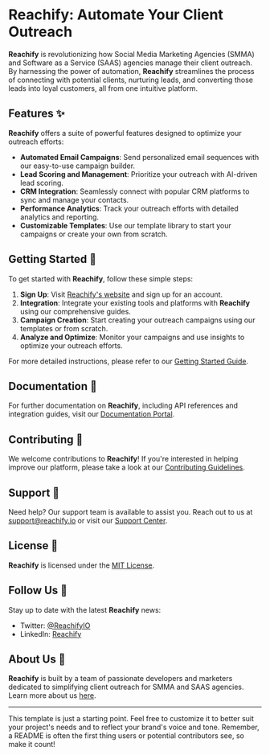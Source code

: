 # Reachify: Automate Your Client Outreach

**Reachify** is revolutionizing how Social Media Marketing Agencies (SMMA) and Software as a Service (SAAS) agencies manage their client outreach. By harnessing the power of automation, **Reachify** streamlines the process of connecting with potential clients, nurturing leads, and converting those leads into loyal customers, all from one intuitive platform.

## Features ✨

**Reachify** offers a suite of powerful features designed to optimize your outreach efforts:

- **Automated Email Campaigns**: Send personalized email sequences with our easy-to-use campaign builder.
- **Lead Scoring and Management**: Prioritize your outreach with AI-driven lead scoring.
- **CRM Integration**: Seamlessly connect with popular CRM platforms to sync and manage your contacts.
- **Performance Analytics**: Track your outreach efforts with detailed analytics and reporting.
- **Customizable Templates**: Use our template library to start your campaigns or create your own from scratch.

## Getting Started 🚀

To get started with **Reachify**, follow these simple steps:

1. **Sign Up**: Visit [Reachify's website](http://www.reachify.io) and sign up for an account.
2. **Integration**: Integrate your existing tools and platforms with **Reachify** using our comprehensive guides.
3. **Campaign Creation**: Start creating your outreach campaigns using our templates or from scratch.
4. **Analyze and Optimize**: Monitor your campaigns and use insights to optimize your outreach efforts.

For more detailed instructions, please refer to our [Getting Started Guide](/docs/getting_started.md).

## Documentation 📖

For further documentation on **Reachify**, including API references and integration guides, visit our [Documentation Portal](http://www.reachify.io/docs).

## Contributing 🤝

We welcome contributions to **Reachify**! If you're interested in helping improve our platform, please take a look at our [Contributing Guidelines](/CONTRIBUTING.md).

## Support 💬

Need help? Our support team is available to assist you. Reach out to us at [support@reachify.io](mailto:support@reachify.io) or visit our [Support Center](http://www.reachify.io/support).

## License 📄

**Reachify** is licensed under the [MIT License](/LICENSE).

## Follow Us 📱

Stay up to date with the latest **Reachify** news:

- Twitter: [@ReachifyIO](http://twitter.com/ReachifyIO)
- LinkedIn: [Reachify](http://www.linkedin.com/company/reachify)

## About Us 🏢

**Reachify** is built by a team of passionate developers and marketers dedicated to simplifying client outreach for SMMA and SAAS agencies. Learn more about us [here](http://www.reachify.io/about).

---

This template is just a starting point. Feel free to customize it to better suit your project's needs and to reflect your brand's voice and tone. Remember, a README is often the first thing users or potential contributors see, so make it count!
